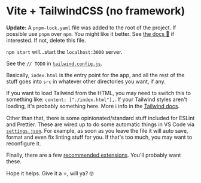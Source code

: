 # Vite + TailwindCSS (no framework)

**Update:** A `pnpm-lock.yaml` file was added to the root of the project. If possible use `pnpm` over `npm`. You might like it better. See [the docs 📝](https://pnpm.io/motivation) if interested. If not, delete this file.

`npm start` will...start the `localhost:3000` server.

See the `// TODO` in [`tailwind.config.js`](./tailwind.config.js).

Basically, `index.html` is the entry point for the app, and all the rest of the stuff goes into `src` in whatever other directories you want, if any.

If you want to load Tailwind from the HTML, you may need to switch this to something like: `content: ["./index.html"],`. If your Tailwind styles aren't loading, it's probably something here. More ℹ️ info in the [Tailwind docs](https://tailwindcss.com/docs/content-configuration).

Other than that, there is some opinionated/standard stuff included for ESLint and Prettier. These are wired up to do some automatic things in VS Code via [`settings.json`](./.vscode/settings.json). For example, as soon as you leave the file it will auto save, format and even fix linting stuff for you. If that's too much, you may want to reconfigure it.

Finally, there are a few [recommended extensions](./.vscode/extensions.json). You'll probably want these.

Hope it helps. Give it a ⭐, will ya? 🤓
